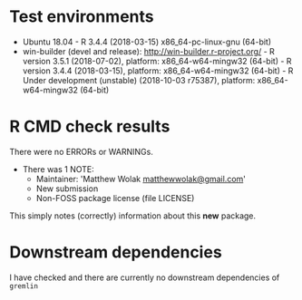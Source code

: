 # Test environments
  -  Ubuntu 18.04
    - R 3.4.4 (2018-03-15) x86_64-pc-linux-gnu (64-bit)
  -  win-builder (devel and release): http://win-builder.r-project.org/
    - R version 3.5.1 (2018-07-02), platform: x86_64-w64-mingw32 (64-bit)
    - R version 3.4.4 (2018-03-15), platform: x86_64-w64-mingw32 (64-bit) 
    - R Under development (unstable) (2018-10-03 r75387), platform: x86_64-w64-mingw32 (64-bit)


# R CMD check results
There were no ERRORs or WARNINGs.

  - There was 1 NOTE:
    - Maintainer: 'Matthew Wolak <matthewwolak@gmail.com>'
    - New submission
    - Non-FOSS package license (file LICENSE)

This simply notes (correctly) information about this **new** package.

# Downstream dependencies
I have checked and there are currently no downstream dependencies of `gremlin`
